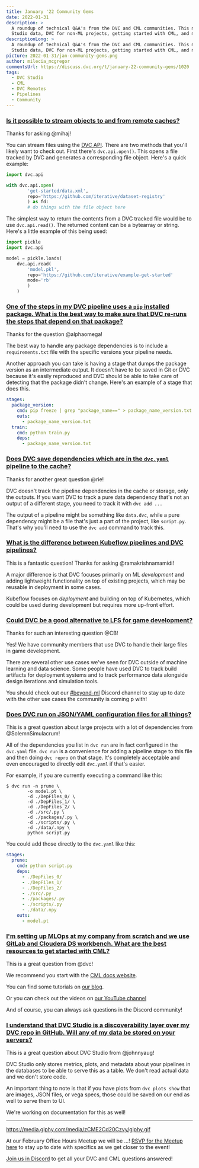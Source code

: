 ```yaml
---
title: January '22 Community Gems
date: 2022-01-31
description: >
  A roundup of technical Q&A's from the DVC and CML communities. This month: DVC
  Studio data, DVC for non-ML projects, getting started with CML, and more.
descriptionLong: >
  A roundup of technical Q&A's from the DVC and CML communities. This month: DVC
  Studio data, DVC for non-ML projects, getting started with CML, and more.
picture: 2022-01-31/jan-community-gems.png
author: milecia_mcgregor
commentsUrl: https://discuss.dvc.org/t/january-22-community-gems/1020
tags:
  - DVC Studio
  - CML
  - DVC Remotes
  - Pipelines
  - Community
---
```


### [Is it possible to stream objects to and from remote caches?](https://discord.com/channels/485586884165107732/563406153334128681/919567459189682177)

Thanks for asking @mihaj!

You can stream files using the [DVC API](https://dvc.org/doc/api-reference).
There are two methods that you'll likely want to check out. First there's
`dvc.api.open()`. This opens a file tracked by DVC and generates a corresponding
file object. Here's a quick example:

```python
import dvc.api

with dvc.api.open(
        'get-started/data.xml',
        repo='https://github.com/iterative/dataset-registry'
        ) as fd:
        # do things with the file object here
```

The simplest way to return the contents from a DVC tracked file would be to use
`dvc.api.read()`. The returned content can be a bytearray or string. Here's a
little example of this being used:

```python
import pickle
import dvc.api

model = pickle.loads(
    dvc.api.read(
        'model.pkl',
        repo='https://github.com/iterative/example-get-started'
        mode='rb'
        )
    )
```

### [One of the steps in my DVC pipeline uses a `pip` installed package. What is the best way to make sure that DVC re-runs the steps that depend on that package?](https://discord.com/channels/485586884165107732/563406153334128681/920139825284280381)

Thanks for the question @alphaomega!

The best way to handle any package dependencies is to include a
`requirements.txt` file with the specific versions your pipeline needs.

Another approach you can take is having a stage that dumps the package version
as an intermediate output. It doesn't have to be saved in Git or DVC because
it's easily reproduced and DVC should be able to take care of detecting that the
package didn't change. Here's an example of a stage that does this.

```yaml
stages:
  package_version:
    cmd: pip freeze | grep "package_name==" > package_name_version.txt
    outs:
      - package_name_version.txt
  train:
    cmd: python train.py
    deps:
      - package_name_version.txt
```

### [Does DVC save dependencies which are in the `dvc.yaml` pipeline to the cache?](https://discord.com/channels/485586884165107732/563406153334128681/920659549835370497)

Thanks for another great question @rie!

DVC doesn't track the pipeline dependencies in the cache or storage, only the
outputs. If you want DVC to track a pure data dependency that's not an output of
a different stage, you need to track it with `dvc add ...`

The output of a pipeline might be something like `data.dvc`, while a pure
dependency might be a file that's just a part of the project, like `script.py`.
That's why you'll need to use the `dvc add` command to track this.

### [What is the difference between Kubeflow pipelines and DVC pipelines?](https://discord.com/channels/485586884165107732/563406153334128681/922728960478035978)

This is a fantastic question! Thanks for asking @ramakrishnamamidi!

A major difference is that DVC focuses primarily on ML _development_ and adding
lightweight functionality on top of existing projects, which may be reusable in
deployment in some cases.

Kubeflow focuses on _deployment_ and building on top of Kubernetes, which could
be used during development but requires more up-front effort.

### [Could DVC be a good alternative to LFS for game development?](https://discord.com/channels/485586884165107732/485586884165107734/928336349487067196)

Thanks for such an interesting question @CB!

Yes! We have community members that use DVC to handle their large files in game
development.

There are several other use cases we've seen for DVC outside of machine learning
and data science. Some people have used DVC to track build artifacts for
deployment systems and to track performance data alongside design iterations and
simulation tools.

You should check out our
[#beyond-ml](https://discord.com/channels/485586884165107732/918159153824952320)
Discord channel to stay up to date with the other use cases the community is
coming p with!

### [Does DVC run on JSON/YAML configuration files for all things?](https://discord.com/channels/485586884165107732/563406153334128681/928779586622332938)

This is a great question about large projects with a lot of dependencies from
@SolemnSimulacrum!

All of the dependencies you list in `dvc run` are in fact configured in the
`dvc.yaml` file. `dvc run` is a convenience for adding a pipeline stage to this
file and then doing `dvc repro` on that stage. It's completely acceptable and
even encouraged to directly edit `dvc.yaml` if that's easier.

For example, if you are currently executing a command like this:

```dvc
$ dvc run -n prune \
        -o model.pt \
        -d ./DepFiles_0/ \
        -d ./DepFiles_1/ \
        -d ./DepFiles_2/ \
        -d ./src/.py \
        -d ./packages/.py \
        -d ./scripts/.py \
        -d ./data/.npy \
        python script.py
```

You could add those directly to the `dvc.yaml` like this:

```yaml
stages:
  prune:
    cmd: python script.py
    deps:
      - ./DepFiles_0/
      - ./DepFiles_1/
      - ./DepFiles_2/
      - ./src/.py
      - ./packages/.py
      - ./scripts/.py
      - ./data/.npy
    outs:
      - model.pt
```

### [I'm setting up MLOps at my company from scratch and we use GitLab and Cloudera DS workbench. What are the best resources to get started with CML?](https://discord.com/channels/485586884165107732/728693131557732403/923785806848614461)

This is a great question from @dvc!

We recommend you start with the [CML docs website](https://cml.dev/).

You can find some tutorials on [our blog](https://dvc.org/blog).

Or you can check out the videos on
[our YouTube channel](https://www.youtube.com/channel/UC37rp97Go-xIX3aNFVHhXfQ)

And of course, you can always ask questions in the Discord community!

### [I understand that DVC Studio is a discoverability layer over my DVC repo in GitHub. Will any of my data be stored on your servers?](https://discord.com/channels/485586884165107732/841856466897469441/923714473603256420)

This is a great question about DVC Studio from @johnnyaug!

DVC Studio only stores metrics, plots, and metadata about your pipelines in the
databases to be able to serve this as a table. We don't read actual data and we
don't store code.

An important thing to note is that if you have plots from `dvc plots show` that
are images, JSON files, or vega specs, those could be saved on our end as well
to serve them to UI.

We're working on documentation for this as well!

---

https://media.giphy.com/media/zCME2Cd20Czvy/giphy.gif

At our February Office Hours Meetup we will be ...!
[RSVP for the Meetup here](https://www.meetup.com/DVC-Community-Virtual-Meetups/events/282663146/)
to stay up to date with specifics as we get closer to the event!

[Join us in Discord](https://discord.com/invite/dvwXA2N) to get all your DVC and
CML questions answered!
